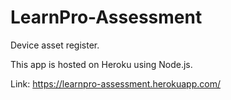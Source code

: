 # LearnPro-Assessment
Device asset register.

This app is hosted on Heroku using Node.js.



Link:
https://learnpro-assessment.herokuapp.com/
